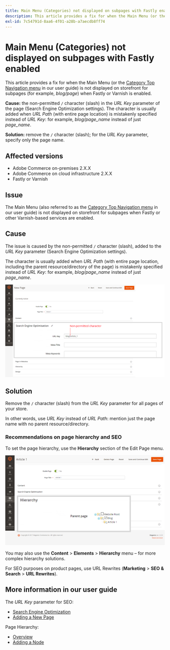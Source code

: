 ```yaml
---
title: Main Menu (Categories) not displayed on subpages with Fastly enabled
description: This article provides a fix for when the Main Menu (or the [Category Top Navigation menu](https://experienceleague.adobe.com/docs/commerce-admin/catalog/catalog/navigation/navigation-top.html) in our user guide) is not displayed on storefront for subpages (for example, *blog/page*) when Fastly or Varnish is enabled.
exl-id: 7c54791d-8aa6-4f01-a28b-a7aecdb8ff74
---
```

# Main Menu (Categories) not displayed on subpages with Fastly enabled

This article provides a fix for when the Main Menu (or the [Category Top Navigation menu](/docs/commerce-admin/catalog/catalog/navigation/navigation-top.html) in our user guide) is not displayed on storefront for subpages (for example, *blog/page*) when Fastly or Varnish is enabled.

 **Cause:** the non-permitted `/` character (slash) in the *URL Key* parameter of the page (Search Engine Optimization settings). The character is usually added when *URL Path* (with entire page location) is mistakenly specified instead of *URL Key*: for example, *blog/page\_name* instead of just *page\_name*.

 **Solution:** remove the `/` character (slash); for the *URL Key* parameter, specify only the page name.

## Affected versions

* Adobe Commerce on-premises 2.X.X
* Adobe Commerce on cloud infrastructure 2.X.X
* Fastly or Varnish

## Issue

The Main Menu (also referred to as the [Category Top Navigation menu](/docs/commerce-admin/catalog/catalog/navigation/navigation-top.html) in our user guide) is not displayed on storefront for subpages when Fastly or other Varnish-based services are enabled.

## Cause

The issue is caused by the non-permitted `/` character (slash), added to the *URL Key* parameter (Search Engine Optimization settings).

The character is usually added when *URL Path* (with entire page location, including the parent resource/directory of the page) is mistakenly specified instead of *URL Key*: for example, *blog/page\_name* instead of just *page\_name*.

![URL Key parameter for SEO settings](assets/seo_url_key.png)

## Solution

Remove the `/` character (slash) from the *URL Key* parameter for all pages of your store.

In other words, use *URL Key* instead of *URL Path*: mention just the page name with no parent resource/directory.

### Recommendations on page hierarchy and SEO

To set the page hierarchy, use the **Hierarchy** section of the Edit Page menu.

![Hierarchy settings](assets/hierarchy_hr.png)

You may also use the **Content** > **Elements** > **Hierarchy** menu &ndash; for more complex hierarchy solutions.

For SEO purposes on product pages, use URL Rewrites (**Marketing** > **SEO & Search** > **URL Rewrites**).

## More information in our user guide

The *URL Key* parameter for SEO:

* [Search Engine Optimization](/docs/commerce-admin/catalog/categories/create/categories-search-engine-optimization.html)
* [Adding a New Page](/docs/commerce-admin/content-design/elements/pages/page-add.html)

Page Hierarchy:

* [Overview](/docs/commerce-admin/content-design/elements/pages/page-hierarchy.html)
* [Adding a Node](/docs/commerce-admin/content-design/elements/pages/page-hierarchy.html#add-a-hierarchy-node)
